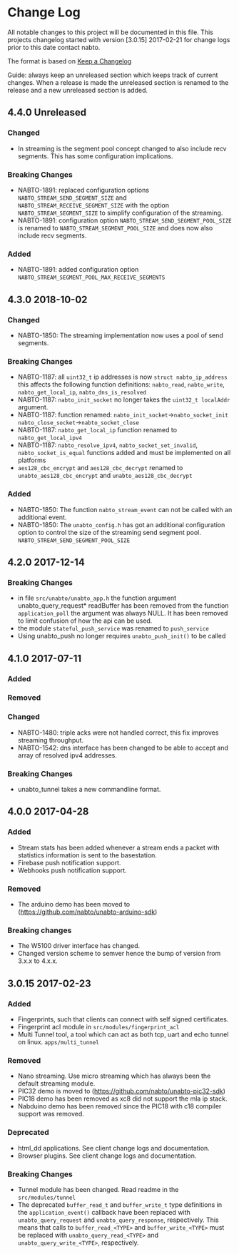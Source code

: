 # Change Log

All notable changes to this project will be documented in this
file. This projects changelog started with version [3.0.15] 2017-02-21
for change logs prior to this date contact nabto.

The format is based on [Keep a Changelog](http://keepachangelog.com/)

Guide: always keep an unreleased section which keeps track of current
changes. When a release is made the unreleased section is renamed to
the release and a new unreleased section is added.

## 4.4.0 Unreleased

### Changed
- In streaming is the segment pool concept changed to also include
  recv segments. This has some configuration implications.

### Breaking Changes
- NABTO-1891: replaced configuration options
  `NABTO_STREAM_SEND_SEGMENT_SIZE` and
  `NABTO_STREAM_RECEIVE_SEGMENT_SIZE` with the option
  `NABTO_STREAM_SEGMENT_SIZE` to simplify configuration of the
  streaming.
- NABTO-1891: configuration option
  `NABTO_STREAM_SEND_SEGMENT_POOL_SIZE` is renamed to
  `NABTO_STREAM_SEGMENT_POOL_SIZE` and does now also include recv
  segments.
  
### Added
- NABTO-1891: added configuration option
  `NABTO_STREAM_SEGMENT_POOL_MAX_RECEIVE_SEGMENTS`

## 4.3.0 2018-10-02

### Changed
- NABTO-1850: The streaming implementation now uses a pool of send
  segments.
  
### Breaking Changes
- NABTO-1187: all `uint32_t` ip addresses is now `struct
  nabto_ip_address` this affects the following function definitions:
  `nabto_read`, `nabto_write`, `nabto_get_local_ip`,
  `nabto_dns_is_resolved`
- NABTO-1187: `nabto_init_socket` no longer takes the `uint32_t
  localAddr` argument.
- NABTO-1187: function renamed:
  `nabto_init_socket`->`nabto_socket_init`
  `nabto_close_socket`->`nabto_socket_close`
- NABTO-1187: `nabto_get_local_ip` function renamed to
  `nabto_get_local_ipv4`
- NABTO-1187: `nabto_resolve_ipv4`, `nabto_socket_set_invalid`,
  `nabto_socket_is_equal` functions added and must be implemented on
  all platforms
- `aes128_cbc_encrypt` and `aes128_cbc_decrypt` renamed to
  `unabto_aes128_cbc_encrypt` and `unabto_aes128_cbc_decrypt`

### Added
- NABTO-1850: The function `nabto_stream_event` can not be called with
  an additional event.
- NABTO-1850: The `unabto_config.h` has got an additional configuration
  option to control the size of the streaming send segment
  pool. `NABTO_STREAM_SEND_SEGMENT_POOL_SIZE`

## 4.2.0 2017-12-14

### Breaking Changes
- in file `src/unabto/unabto_app.h` the function argument
  unabto_query_request* readBuffer has been removed from the function
  `application_poll` the argument was always NULL. It has been removed
  to limit confusion of how the api can be used.
- the module `stateful_push_service` was renamed to `push_service`
- Using unabto_push no longer requires `unabto_push_init()` to be called

## 4.1.0 2017-07-11

### Added
### Removed

### Changed
- NABTO-1480: triple acks were not handled correct, this fix improves streaming throughput.
- NABTO-1542: dns interface has been changed to be able to accept and array of resolved ipv4 addresses.

### Breaking Changes
- unabto_tunnel takes a new commandline format.


## 4.0.0 2017-04-28

### Added
- Stream stats has been added whenever a stream ends a packet with
  statistics information is sent to the basestation.
- Firebase push notification support.
- Webhooks push notification support.

### Removed
- The arduino demo has been moved to (https://github.com/nabto/unabto-arduino-sdk)

### Breaking changes
- The W5100 driver interface has changed.
- Changed version scheme to semver hence the bump of version from 3.x.x to 4.x.x.

## 3.0.15 2017-02-23

### Added
- Fingerprints, such that clients can connect with self signed certificates.
- Fingerprint acl module in `src/modules/fingerprint_acl`
- Multi Tunnel tool, a tool which can act as both tcp, uart and echo tunnel on linux. `apps/multi_tunnel`

### Removed
- Nano streaming. Use micro streaming which has always been the default streaming module.
- PIC32 demo is moved to (https://github.com/nabto/unabto-pic32-sdk)
- PIC18 demo has been removed as xc8 did not support the mla ip stack.
- Nabduino demo has been removed since the PIC18 with c18 compiler support was removed.

### Deprecated
- html_dd applications. See client change logs and documentation.
- Browser plugins. See client change logs and documentation.

### Breaking Changes
- Tunnel module has been changed. Read readme in the `src/modules/tunnel`
- The deprecated `buffer_read_t` and `buffer_write_t` type definitions in the `application_event()` callback have been replaced with `unabto_query_request` and `unabto_query_response`, respectively. This means that calls to `buffer_read_<TYPE>` and `buffer_write_<TYPE>` must be replaced with `unabto_query_read_<TYPE>` and `unabto_query_write_<TYPE>`, respectively.

